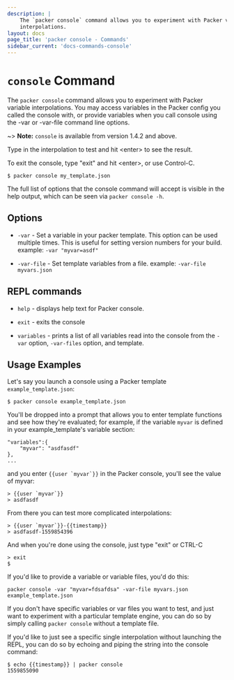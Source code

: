 ```yaml
---
description: |
    The `packer console` command allows you to experiment with Packer variable
    interpolations.
layout: docs
page_title: 'packer console - Commands'
sidebar_current: 'docs-commands-console'
---
```


# `console` Command

The `packer console` command allows you to experiment with Packer variable
interpolations. You may access variables in the Packer config you called the
console with, or provide variables when you call console using the -var or
-var-file command line options.

~> **Note:** `console` is available from version 1.4.2 and above.

Type in the interpolation to test and hit \<enter\> to see the result.

To exit the console, type "exit" and hit \<enter\>, or use Control-C.

``` shell
$ packer console my_template.json
```

The full list of options that the console command will accept is visible in the
help output, which can be seen via `packer console -h`.

## Options

-   `-var` - Set a variable in your packer template. This option can be used
    multiple times. This is useful for setting version numbers for your build.
    example: `-var "myvar=asdf"`

-   `-var-file` - Set template variables from a file.
	example: `-var-file myvars.json`

## REPL commands
-   `help` - displays help text for Packer console.

-   `exit` - exits the console

-   `variables` - prints a list of all variables read into the console from the
    `-var` option, `-var-files` option, and template.

## Usage Examples

Let's say you launch a console using a Packer template `example_template.json`:

```
$ packer console example_template.json
```

You'll be dropped into a prompt that allows you to enter template functions and
see how they're evaluated; for example, if the variable `myvar` is defined in
your example_template's variable section:

```
"variables":{
	"myvar": "asdfasdf"
},
...
```
and you enter ```{{user `myvar`}}``` in the Packer console, you'll see the value of
myvar:

```
> {{user `myvar`}}
> asdfasdf
```

From there you can test more complicated interpolations:

```
> {{user `myvar`}}-{{timestamp}}
> asdfasdf-1559854396
```

And when you're done using the console, just type "exit" or CTRL-C

```
> exit
$
```

If you'd like to provide a variable or variable files, you'd do this:

```
packer console -var "myvar=fdsafdsa" -var-file myvars.json example_template.json
```

If you don't have specific variables or var files you want to test, and just
want to experiment with a particular template engine, you can do so by simply
calling `packer console` without a template file.

If you'd like to just see a specific single interpolation without launching
the REPL, you can do so by echoing and piping the string into the console
command:

```
$ echo {{timestamp}} | packer console
1559855090
```

